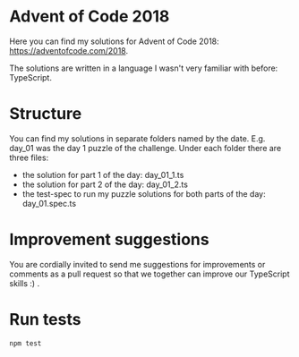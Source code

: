 # Advent of Code 2018
Here you can find my solutions for Advent of Code 2018: https://adventofcode.com/2018.

The solutions are written in a language I wasn't very familiar with before: TypeScript.

# Structure
You can find my solutions in separate folders named by the date.
E.g. day_01 was the day 1 puzzle of the challenge.
Under each folder there are three files:
* the solution for part 1 of the day: day_01_1.ts
* the solution for part 2 of the day: day_01_2.ts
* the test-spec to run my puzzle solutions for both parts of the day: day_01.spec.ts

# Improvement suggestions
You are cordially invited to send me suggestions for improvements or comments as a pull request so that we together can improve our TypeScript skills :) .

# Run tests
`npm test`
